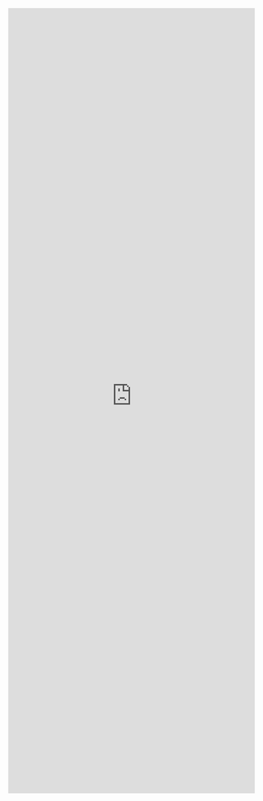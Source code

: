 <iframe 
    title='DetailsList Custom Group Headers Example'
    src='https://fabricweb.z5.web.core.windows.net/pr-deploy-site/refs/heads/master/fabric-website-resources/dist/index.html#/examples/detailslist/customgroupheaders?docsExample=true'
    frameborder='no'
    height='1600'
    style='width: 100%;'
>